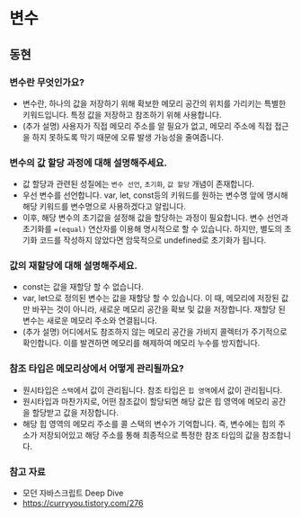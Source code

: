 # 변수

## 동현

### 변수란 무엇인가요?

- 변수란, 하나의 값을 저장하기 위해 확보한 메모리 공간의 위치를 가리키는 특별한 키워드입니다. 특정 값을 저장하고 참조하기 위해 사용합니다.
- (추가 설명) 사용자가 직접 메모리 주소를 알 필요가 없고, 메모리 주소에 직접 접근을 하지 못하도록 막기 때문에 오류 발생 가능성을 줄여줍니다.

### 변수의 값 할당 과정에 대해 설명해주세요.

- 값 할당과 관련된 성질에는 `변수 선언`, `초기화`, `값 할당` 개념이 존재합니다.
- 우선 변수를 선언합니다. var, let, const등의 키워드를 원하는 변수명 앞에 명시해 해당 키워드를 변수명으로 사용하겠다고 알립니다.
- 이후, 해당 변수의 초기값을 설정해 값을 할당하는 과정이 필요합니다. 변수 선언과 초기화를 `=(equal)` 연산자를 이용해 명시적으로 할 수 있습니다. 하지만, 별도의 초기화 코드를 작성하지 않았다면 암묵적으로 undefined로 초기화가 됩니다.

### 값의 재할당에 대해 설명해주세요.

- const는 값을 재할당 할 수 없습니다.
- var, let으로 정의된 변수는 값을 재할당 할 수 있습니다. 이 때, 메모리에 저장된 값만 바꾸는 것이 아니라, 새로운 메모리 공간을 확보 및 값을 저장합니다. 재할당 된 변수는 새로운 메모리 주소와 연결됩니다.
- (추가 설명) 어디에서도 참조하지 않는 메모리 공간을 가비지 콜렉터가 주기적으로 확인합니다. 이를 발견하면 메모리를 해제하여 메모리 누수를 방지합니다.

### 참조 타입은 메모리상에서 어떻게 관리될까요?

- 원시타입은 `스택`에서 값이 관리됩니다. 참조 타입은 `힙 영역`에서 값이 관리됩니다.
- 원시타입과 마찬가지로, 어떤 참조값이 할당되면 해당 값은 힙 영역에 메모리 공간을 할당받고 값을 저장합니다.
- 해당 힙 영역의 메모리 주소를 콜 스택의 변수가 기억합니다. 즉, 변수에는 힙의 주소가 저장되어있고 해당 주소를 통해 최종적으로 특정한 참조 타입의 값을 참조합니다.

### 참고 자료

- 모던 자바스크립트 Deep Dive
- https://curryyou.tistory.com/276
